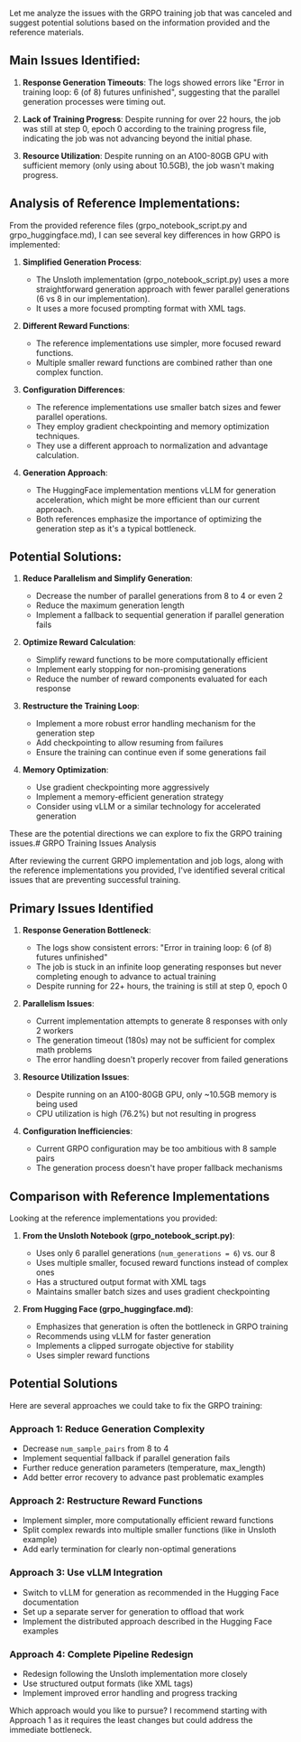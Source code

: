 <think>Let me analyze the issues with the GRPO training job that was canceled and suggest potential solutions based on the information provided and the reference materials.

## Main Issues Identified:

1. **Response Generation Timeouts**: The logs showed errors like "Error in training loop: 6 (of 8) futures unfinished", suggesting that the parallel generation processes were timing out.

2. **Lack of Training Progress**: Despite running for over 22 hours, the job was still at step 0, epoch 0 according to the training progress file, indicating the job was not advancing beyond the initial phase.

3. **Resource Utilization**: Despite running on an A100-80GB GPU with sufficient memory (only using about 10.5GB), the job wasn't making progress.

## Analysis of Reference Implementations:

From the provided reference files (grpo_notebook_script.py and grpo_huggingface.md), I can see several key differences in how GRPO is implemented:

1. **Simplified Generation Process**: 
   - The Unsloth implementation (grpo_notebook_script.py) uses a more straightforward generation approach with fewer parallel generations (6 vs 8 in our implementation).
   - It uses a more focused prompting format with XML tags.

2. **Different Reward Functions**:
   - The reference implementations use simpler, more focused reward functions.
   - Multiple smaller reward functions are combined rather than one complex function.

3. **Configuration Differences**:
   - The reference implementations use smaller batch sizes and fewer parallel operations.
   - They employ gradient checkpointing and memory optimization techniques.
   - They use a different approach to normalization and advantage calculation.

4. **Generation Approach**:
   - The HuggingFace implementation mentions vLLM for generation acceleration, which might be more efficient than our current approach.
   - Both references emphasize the importance of optimizing the generation step as it's a typical bottleneck.

## Potential Solutions:

1. **Reduce Parallelism and Simplify Generation**:
   - Decrease the number of parallel generations from 8 to 4 or even 2
   - Reduce the maximum generation length
   - Implement a fallback to sequential generation if parallel generation fails

2. **Optimize Reward Calculation**:
   - Simplify reward functions to be more computationally efficient
   - Implement early stopping for non-promising generations
   - Reduce the number of reward components evaluated for each response

3. **Restructure the Training Loop**:
   - Implement a more robust error handling mechanism for the generation step
   - Add checkpointing to allow resuming from failures
   - Ensure the training can continue even if some generations fail

4. **Memory Optimization**:
   - Use gradient checkpointing more aggressively
   - Implement a memory-efficient generation strategy
   - Consider using vLLM or a similar technology for accelerated generation

These are the potential directions we can explore to fix the GRPO training issues.</think># GRPO Training Issues Analysis

After reviewing the current GRPO implementation and job logs, along with the reference implementations you provided, I've identified several critical issues that are preventing successful training. 

## Primary Issues Identified

1. **Response Generation Bottleneck**:
   - The logs show consistent errors: "Error in training loop: 6 (of 8) futures unfinished"
   - The job is stuck in an infinite loop generating responses but never completing enough to advance to actual training
   - Despite running for 22+ hours, the training is still at step 0, epoch 0

2. **Parallelism Issues**:
   - Current implementation attempts to generate 8 responses with only 2 workers
   - The generation timeout (180s) may not be sufficient for complex math problems
   - The error handling doesn't properly recover from failed generations

3. **Resource Utilization Issues**:
   - Despite running on an A100-80GB GPU, only ~10.5GB memory is being used
   - CPU utilization is high (76.2%) but not resulting in progress

4. **Configuration Inefficiencies**:
   - Current GRPO configuration may be too ambitious with 8 sample pairs
   - The generation process doesn't have proper fallback mechanisms

## Comparison with Reference Implementations

Looking at the reference implementations you provided:

1. **From the Unsloth Notebook (grpo_notebook_script.py)**:
   - Uses only 6 parallel generations (`num_generations = 6`) vs. our 8
   - Uses multiple smaller, focused reward functions instead of complex ones
   - Has a structured output format with XML tags
   - Maintains smaller batch sizes and uses gradient checkpointing

2. **From Hugging Face (grpo_huggingface.md)**:
   - Emphasizes that generation is often the bottleneck in GRPO training
   - Recommends using vLLM for faster generation
   - Implements a clipped surrogate objective for stability
   - Uses simpler reward functions

## Potential Solutions

Here are several approaches we could take to fix the GRPO training:

### Approach 1: Reduce Generation Complexity
- Decrease `num_sample_pairs` from 8 to 4
- Implement sequential fallback if parallel generation fails
- Further reduce generation parameters (temperature, max_length)
- Add better error recovery to advance past problematic examples

### Approach 2: Restructure Reward Functions
- Implement simpler, more computationally efficient reward functions 
- Split complex rewards into multiple smaller functions (like in Unsloth example)
- Add early termination for clearly non-optimal generations

### Approach 3: Use vLLM Integration
- Switch to vLLM for generation as recommended in the Hugging Face documentation
- Set up a separate server for generation to offload that work
- Implement the distributed approach described in the Hugging Face examples

### Approach 4: Complete Pipeline Redesign
- Redesign following the Unsloth implementation more closely
- Use structured output formats (like XML tags)
- Implement improved error handling and progress tracking

Which approach would you like to pursue? I recommend starting with Approach 1 as it requires the least changes but could address the immediate bottleneck.
